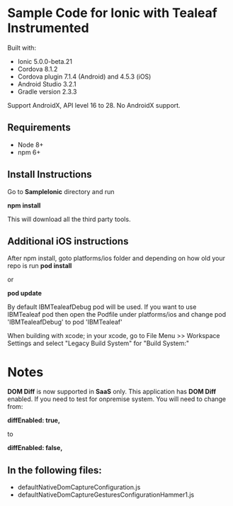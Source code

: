 # Sample Code for Ionic with Tealeaf Instrumented

Built with: 
* Ionic 5.0.0-beta.21
* Cordova 8.1.2
* Cordova plugin 7.1.4 (Android) and 4.5.3 (iOS)
* Android Studio 3.2.1
* Gradle version 2.3.3

Support AndroidX, API level 16 to 28.
No AndroidX support.

## Requirements

* Node 8+
* npm 6+

## Install Instructions

Go to **SampleIonic** directory and run

**npm install**

This will download all the third party tools.

## Additional iOS instructions

After npm install, goto platforms/ios folder and depending on how old your repo is run
**pod install**

or

**pod update**

By default IBMTealeafDebug pod will be used. If you want to use IBMTealeaf pod then open the Podfile under platforms/ios and change pod 'IBMTealeafDebug' to pod 'IBMTealeaf'

When building with xcode; in your xcode, go to File Menu >> Workspace Settings and select "Legacy Build System" for "Build System:"

# Notes
**DOM Diff** is now supported in **SaaS** only. This application has **DOM Diff** enabled. If you need to test for onpremise system. You will need to change from:

**diffEnabled: true,**

to 

**diffEnabled: false,**

## In the following files:

* defaultNativeDomCaptureConfiguration.js
* defaultNativeDomCaptureGesturesConfigurationHammer1.js
